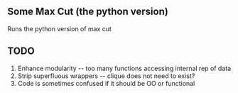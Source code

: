 Some Max Cut (the python version)
--------

Runs the python version of max cut

TODO
----

1. Enhance modularity -- too many functions accessing internal rep of data
2. Strip superfluous wrappers -- clique does not need to exist?
3. Code is sometimes confused if it should be OO or functional
